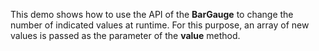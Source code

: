 This demo shows how to&nbsp;use the API of&nbsp;the **BarGauge** to&nbsp;change the number of&nbsp;indicated values at&nbsp;runtime. For this purpose, an&nbsp;array of&nbsp;new values is&nbsp;passed as&nbsp;the parameter of&nbsp;the **value** method.